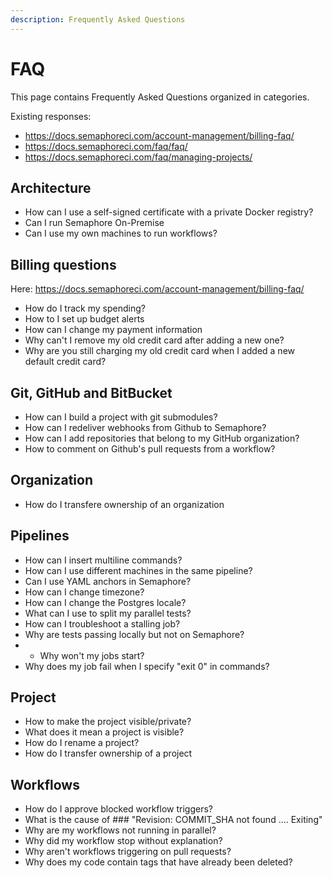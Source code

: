 ```yaml
---
description: Frequently Asked Questions
---
```


# FAQ

This page contains Frequently Asked Questions organized in categories.

Existing responses:
- https://docs.semaphoreci.com/account-management/billing-faq/
- https://docs.semaphoreci.com/faq/faq/
- https://docs.semaphoreci.com/faq/managing-projects/

## Architecture

- How can I use a self-signed certificate with a private Docker registry?
- Can I run Semaphore On-Premise
- Can I use my own machines to run workflows?


## Billing questions

Here: https://docs.semaphoreci.com/account-management/billing-faq/
- How do I track my spending?
- How to I set up budget alerts
- How can I change my payment information
- Why can't I remove my old credit card after adding a new one?
- Why are you still charging my old credit card when I added a new default credit card?


## Git, GitHub and BitBucket

- How can I build a project with git submodules?
- How can I redeliver webhooks from Github to Semaphore?
- How can I add repositories that belong to my GitHub organization?
- How to comment on Github's pull requests from a workflow?

## Organization

- How do I transfere ownership of an organization

## Pipelines

- How can I insert multiline commands?
- How can I use different machines in the same pipeline?
- Can I use YAML anchors in Semaphore?
- How can I change timezone?
- How can I change the Postgres locale?
- What can I use to split my parallel tests?
- How can I troubleshoot a stalling job?
- Why are tests passing locally but not on Semaphore?
- - Why won't my jobs start?
- Why does my job fail when I specify "exit 0" in commands?

## Project

- How to make the project visible/private?
- What does it mean a project is visible?
- How do I rename a project?
- How do I transfer ownership of a project

## Workflows

- How do I approve blocked workflow triggers?
- What is the cause of ### "Revision: COMMIT_SHA not found .... Exiting"
- Why are my workflows not running in parallel?
- Why did my workflow stop without explanation?
- Why aren't workflows triggering on pull requests?
- Why does my code contain tags that have already been deleted?

